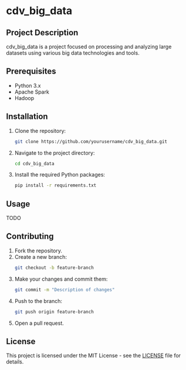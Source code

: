 # cdv_big_data

## Project Description
cdv_big_data is a project focused on processing and analyzing large datasets using various big data technologies and tools.

## Prerequisites
- Python 3.x
- Apache Spark
- Hadoop

## Installation
1. Clone the repository:
    ```sh
    git clone https://github.com/yourusername/cdv_big_data.git
    ```
2. Navigate to the project directory:
    ```sh
    cd cdv_big_data
    ```
3. Install the required Python packages:
    ```sh
    pip install -r requirements.txt
    ```

## Usage
TODO

## Contributing
1. Fork the repository.
2. Create a new branch:
    ```sh
    git checkout -b feature-branch
    ```
3. Make your changes and commit them:
    ```sh
    git commit -m "Description of changes"
    ```
4. Push to the branch:
    ```sh
    git push origin feature-branch
    ```
5. Open a pull request.

## License
This project is licensed under the MIT License - see the [LICENSE](LICENSE) file for details.